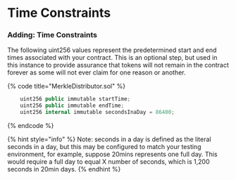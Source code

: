 # Time Constraints

### Adding: Time Constraints

The following uint256 values represent the predetermined start and end times associated with your contract. This is an optional step, but used in this instance to provide assurance that tokens will not remain in the contract forever as some will not ever claim for one reason or another.

{% code title="MerkleDistributor.sol" %}
```csharp
    uint256 public immutable startTime;
    uint256 public immutable endTime;
    uint256 internal immutable secondsInaDay = 86400;
```
{% endcode %}

{% hint style="info" %}
Note: seconds in a day is defined as the literal seconds in a day, but this may be configured to match your testing environment, for example, suppose 20mins represents one full day. This would require a full day to equal X number of seconds, which is 1,200 seconds in 20min days.
{% endhint %}

